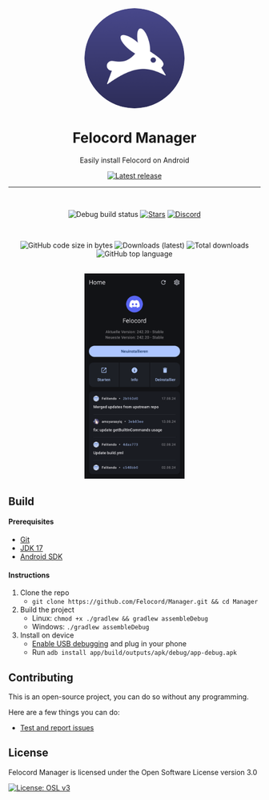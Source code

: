 <div align="center">

  <img src="images/felocord_logo.png" alt="Felocord logo" width="200px" style="border-radius: 50%" />
  
  # Felocord Manager

  Easily install Felocord on Android

  [![Latest release](https://img.shields.io/github/v/release/Felocord/Manager?color=3AB8BA&display_name=release&label=Latest&style=for-the-badge)](https://github.com/Felocord/Manager/releases/latest)
  
  ---

  <br>

  ![Debug build status](https://img.shields.io/github/actions/workflow/status/Felocord/Manager/build-debug.yml?label=Debug%20Build&logo=github&style=for-the-badge&branch=main)
  [![Stars](https://img.shields.io/github/stars/Felocord/Manager?logo=github&style=for-the-badge)](https://github.com/Felocord/Manager/stargazers)
  [![Discord](https://img.shields.io/discord/1196075698301968455?logo=discord&logoColor=white&style=for-the-badge)](https://discord.gg/XjYgWXHb9Q)
  
  <br>
  
  ![GitHub code size in bytes](https://img.shields.io/github/languages/code-size/Felocord/Manager?logo=github&logoColor=%23fff&style=for-the-badge)
  ![Downloads (latest)](https://img.shields.io/github/downloads/Felocord/Manager/latest/total?style=for-the-badge&logo=github&label=Downloads%20(Latest)&color=blue)
  ![Total downloads](https://img.shields.io/github/downloads/Felocord/Manager/total?style=for-the-badge&logo=github&label=Downloads%20(Total)&color=blue)
  ![GitHub top language](https://img.shields.io/github/languages/top/Felocord/Manager?style=for-the-badge)

  <br>

  <img src="images/screenshot_home.jpg" width="200px">
  
</div>

Build
---

#### Prerequisites
  - [Git](https://git-scm.com/downloads)
  - [JDK 17](https://www.oracle.com/java/technologies/javase/jdk11-archive-downloads.html)
  - [Android SDK](https://developer.android.com/studio)

#### Instructions

1. Clone the repo
    - `git clone https://github.com/Felocord/Manager.git && cd Manager`
2. Build the project
    - Linux: `chmod +x ./gradlew && gradlew assembleDebug`
    - Windows: `./gradlew assembleDebug`
3. Install on device
    - [Enable USB debugging](https://developer.android.com/studio/debug/dev-options) and plug in your phone
    - Run `adb install app/build/outputs/apk/debug/app-debug.apk`

## Contributing

This is an open-source project, you can do so without any programming.

Here are a few things you can do:

- [Test and report issues](https://github.com/Felocord/Manager/issues/new/choose)
<!-- - [Translate the app into your language](https://crowdin.com/project/vendetta-manager) -->
    
License
---
Felocord Manager is licensed under the Open Software License version 3.0

[![License: OSL v3](https://img.shields.io/badge/License-OSL%20v3-blue.svg?style=for-the-badge)](https://github.com/Felocord/Manager/blob/main/LICENSE)
